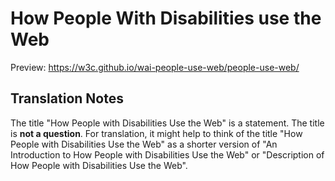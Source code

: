 # How People With Disabilities use the Web

Preview: https://w3c.github.io/wai-people-use-web/people-use-web/

## Translation Notes

The title "How People with Disabilities Use the Web" is a statement. The title is **not a question**. For translation, it might help to think of the title "How People with Disabilities Use the Web" as a shorter version of "An Introduction to How People with Disabilities Use the Web" or "Description of How People with Disabilities Use the Web".

